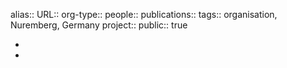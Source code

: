 alias::
URL::
org-type::
people::
publications:: 
tags:: organisation, Nuremberg, Germany
project::
public:: true

-
-